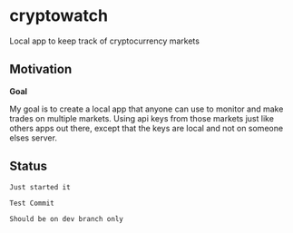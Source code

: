 # cryptowatch
Local app to keep track of cryptocurrency markets

## Motivation

**Goal**

My goal is to create a local app that anyone can use to monitor and make trades on multiple markets. Using api keys from those markets just like others apps out there, except that the keys are local and not on someone elses server.

## Status

`Just started it`

`Test Commit`

`Should be on dev branch only`
